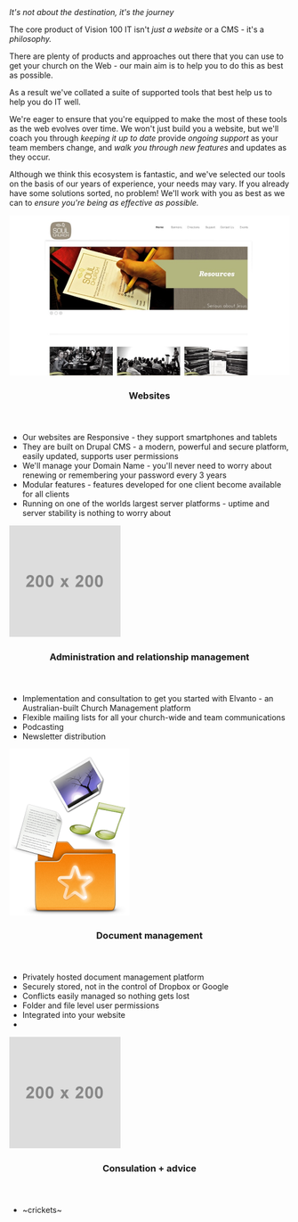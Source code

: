 <header hidden><h2>Tools + Philosophy</h2></header>
<section>
  <div class="text-slab"><em>It's not about the destination, it's the journey</em></div>
<p class="lead">The core product of Vision 100 IT isn't <em>just a website</em> or a CMS - it's a <em>philosophy.</em></p>
  <p>There are plenty of products and approaches out there that you can use to get your church on the Web - our main aim is to help you to do this as best as possible.</p>
  <p>As a result we've collated a suite of supported tools that best help us to help you do IT well.</p>
  <p>We're eager to ensure that you're equipped to make the most of these tools as the web evolves over time. We won't just build you a website, but we'll coach you through <em>keeping it up to date</em> provide <em>ongoing support</em> as your team members change, and <em>walk you through new features</em> and updates as they occur.</p>
</section>
<section>
  <p>Although we think this ecosystem is fantastic, and we've selected our tools on the basis of our years of experience, your needs may vary. If you already have some solutions sorted, no problem! We'll work with you as best as we can to <em>ensure you're being as effective as possible.</em></p>
</section>
<section class="features">
  <div class="image-block-2">
    <img src="../../../elements/soul.jpeg" />
  </div>
  <div class="text-block-2">
    <header><h3>Websites</h3></header>
    <section>
      <ul>
        <li>Our websites are Responsive - they support smartphones and tablets</li>
        <li>They are built on Drupal CMS - a modern, powerful and secure platform, easily updated, supports user permissions</li>
        <li>We'll manage your Domain Name  - you'll never need to worry about renewing or remembering your password every 3 years</li>
        <li>Modular features - features developed for one client become available for all clients</li>
        <li>Running on one of the worlds largest server platforms - uptime and server stability is nothing to worry about</li>
      </ul>
    </section>
  </div>
  <div class="image-block-2">
    <img src="../../../elements/placeholder.jpeg" />
  </div>
  <div class="text-block-2">
    <header><h3>Administration and relationship management</h3></header>
    <section>
      <ul>
        <li>Implementation and consultation to get you started with Elvanto - an Australian-built Church Management platform</li>
        <li>Flexible mailing lists for all your church-wide and team communications</li>
        <li>Podcasting</li>
        <li>Newsletter distribution</li>
      </ul>
    </section>
  </div>
  <div class="image-block-2">
    <img src="../../../elements/sparkleshare.png" />
  </div>
  <div class="text-block-2">
    <header><h3>Document management</h3></header>
    <section>
      <ul>
        <li>Privately hosted document management platform</li>
        <li>Securely stored, not in the control of Dropbox or Google</li>
        <li>Conflicts easily managed so nothing gets lost</li>
        <li>Folder and file level user permissions</li>
        <li>Integrated into your website</li>
        <li></li>
      </ul>
    </section>
  </div>
  <div class="image-block-2">
    <img src="../../../elements/placeholder.jpeg" />
  </div>
  <div class="text-block-2">
    <header><h3>Consulation + advice</h3></header>
    <section>
      <ul>
        <li>~crickets~</li>
      </ul>
    </section>
  </div>
</section>
